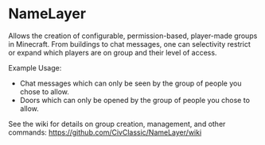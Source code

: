 # NameLayer

Allows the creation of configurable, permission-based, player-made groups in Minecraft. From buildings to chat messages,
one can selectivity restrict or expand which players are on group and their level of access.

Example Usage:

* Chat messages which can only be seen by the group of people you chose to allow.
* Doors which can only be opened by the group of people you chose to allow.

See the wiki for details on group creation, management, and other commands: https://github.com/CivClassic/NameLayer/wiki
